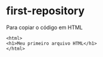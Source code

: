 # first-repository
   Para copiar o código em HTML 
   ```
<html>
  <h1>Meu primeiro arquivo HTML</h1>
</html>
   ```

